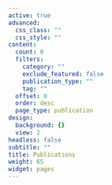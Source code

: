 ```yaml
---
active: true
advanced:
  css_class: ""
  css_style: ""
content:
  count: 0
  filters:
    category: ""
    exclude_featured: false
    publication_type: ""
    tag: ""
  offset: 0
  order: desc
  page_type: publication
design:
  background: {}
  view: 2
headless: false
subtitle: ""
title: Publications
weight: 65
widget: pages
---
```

<!--
{{% alert note %}}
Quickly discover relevant content by [filtering publications]({{< ref "/publication/_index.md" >}}).
{{% /alert %}}
-->

